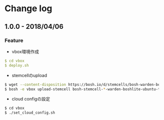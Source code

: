 # Change log
## 1.0.0 - 2018/04/06
### Feature
* vbox環境作成
```yaml
$ cd vbox
$ deploy.sh
```
* stemcellのupload
```bash
$ wget --content-disposition https://bosh.io/d/stemcells/bosh-warden-boshlite-ubuntu-trusty-go_agent
$ bosh -e vbox upload-stemcell bosh-stemcell-*-warden-boshlite-ubuntu-trusty-go_agent.tgz
```
* cloud configの設定
```bash
$ cd vbox
$ ./set_cloud_config.sh
```
